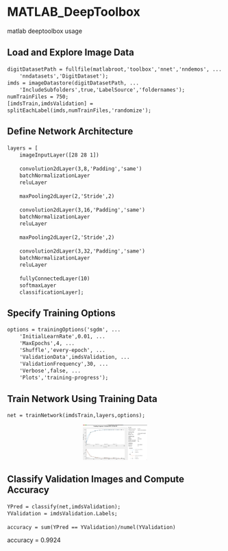 # MATLAB_DeepToolbox
matlab deeptoolbox usage

## Load and Explore Image Data
```
digitDatasetPath = fullfile(matlabroot,'toolbox','nnet','nndemos', ...
    'nndatasets','DigitDataset');
imds = imageDatastore(digitDatasetPath, ...
    'IncludeSubfolders',true,'LabelSource','foldernames');
numTrainFiles = 750;
[imdsTrain,imdsValidation] = splitEachLabel(imds,numTrainFiles,'randomize');
```

## Define Network Architecture

```
layers = [
    imageInputLayer([28 28 1])
    
    convolution2dLayer(3,8,'Padding','same')
    batchNormalizationLayer
    reluLayer
    
    maxPooling2dLayer(2,'Stride',2)
    
    convolution2dLayer(3,16,'Padding','same')
    batchNormalizationLayer
    reluLayer
    
    maxPooling2dLayer(2,'Stride',2)
    
    convolution2dLayer(3,32,'Padding','same')
    batchNormalizationLayer
    reluLayer
    
    fullyConnectedLayer(10)
    softmaxLayer
    classificationLayer];
```

## Specify Training Options

```
options = trainingOptions('sgdm', ...
    'InitialLearnRate',0.01, ...
    'MaxEpochs',4, ...
    'Shuffle','every-epoch', ...
    'ValidationData',imdsValidation, ...
    'ValidationFrequency',30, ...
    'Verbose',false, ...
    'Plots','training-progress');
```


## Train Network Using Training Data
```
net = trainNetwork(imdsTrain,layers,options);
```
<p align='center'>
<img src="Readme/train_epoch.png" width="150"/> 
</p>

## Classify Validation Images and Compute Accuracy
```
YPred = classify(net,imdsValidation);
YValidation = imdsValidation.Labels;

accuracy = sum(YPred == YValidation)/numel(YValidation)
```

accuracy = 0.9924

